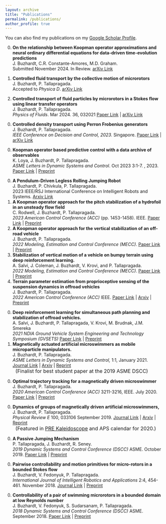 ```yaml
---
layout: archive
title: "Publications"
permalink: /publications/
author_profile: true
---
```


You can also find my publications on my [Google Scholar Profile](https://scholar.google.com/citations?user=R4MrBr4AAAAJ).

0. **On the relationship between Koopman operator approximations and neural ordinary differential equations for data-driven time-evolution predictions** \
   J. Buzhardt, C.R. Constante-Amores, M.D. Graham. \
  Submitted November 2024.  In Review. [arXiv Link](https://arxiv.org/abs/2411.12940) 

0. **Controlled fluid transport by the collective motion of microrotors** \
   J. Buzhardt, P. Tallapragada. \
  Accepted to _Physica D_. [arXiv Link](https://arxiv.org/abs/2409.04468) 

0. **Controlled transport of fluid particles by microrotors in a Stokes flow using linear transfer operators** \
   J. Buzhardt, P. Tallapragada. \
  _Physics of Fluids_. Mar 2024. 36, 032021 [Paper Link](https://doi.org/10.1063/5.0195528) | [arXiv Link](https://arxiv.org/abs/2310.17832) 
  <!-- # -->
0. **Controlled density transport using Perron Frobenius generators** \
    J. Buzhardt, P. Tallapragada. \
  _IEEE Conference on Decision and Control, 2023._ Singapore. [Paper Link](https://doi.org/10.1109/CDC49753.2023.10383941) | [arXiv Link](https://arxiv.org/abs/2304.13829) 
  <!-- # -->
0. **Koopman operator based predictive control with a data archive of observables** \
   K. Loya, J. Buzhardt, P. Tallapragada. \
   _ASME Letters in Dynamic Systems and Control_. Oct 2023 3:1-7.
  , 2023. [Paper Link](https://doi.org/10.1115/1.4063604) | [Preprint](/files/MECC2023_LBT.pdf) 
  <!-- # -->
0. **A Pendulum-Driven Legless Rolling Jumping Robot** \
   J. Buzhardt, P. Chivkula, P. Tallapragada. \
   2023 IEEE/RSJ International Conference on Intelligent Robots and Systems. [Arxiv Link](https://arxiv.org/abs/2304.11527)  
   <!-- # -->
0. **A Koopman operator approach for the pitch stabilization of a hydrofoil in an unsteady flow field** \
   C. Rodwell, J. Buzhardt, P. Tallapragada. \
   _2023 American Control Conference (ACC)_ (pp. 1453-1458). IEEE. [Paper Link](https://doi.org/10.23919/ACC55779.2023.10156189) | [Preprint](/files/rbt_acc2023_KMPC.pdf) 
   <!-- # -->
0. **A Koopman operator approach for the vertical stabilization of an off-road vehicle** \
   J. Buzhardt, P. Tallapragada. \
   _2022 Modeling, Estimation and Control Conference (MECC)_. [Paper Link](https://doi.org/10.1016/j.ifacol.2022.11.260) | [Preprint](/files/MECC2022_bt.pdf)  
   <!-- # -->
0. **Stabilization of vertical motion of a vehicle on bumpy terrain using deep reinforcement learning.** \
   A. Salvi, J. Coleman, J. Buzhardt, V. Krovi, and P. Tallapragada. \
   _2022 Modeling, Estimation and Control Conference (MECC)_. [Paper Link](https://doi.org/10.1016/j.ifacol.2022.11.197) |  [Preprint](/files/MECC2022_sbckt.pdf)
   <!-- # -->
0. **Terrain parameter estimation from proprioceptive sensing of the suspension dynamics in offroad vehicles** \
   J. Buzhardt, P. Tallapragada. \
   _2022 American Control Conference (ACC)_ IEEE. [Paper Link](https://doi.org/10.23919/ACC53348.2022.9867793) | [Arxiv](https://arxiv.org/abs/2202.04727) | [Preprint](/files/bt_estimation_acc2022.pdf)
<!-- # -->
0. **Deep reinforcement learning for simultaneous path planning and stabilization of offroad vehicles.** \
   A. Salvi, J. Buzhardt, P. Tallapragada, V. Krovi, M. Brudnak, J.M. Smereka \
   _2021 NDIA Ground Vehicle System Engineering and Technology Symposium (GVSETS)_ [Paper Link](https://shorturl.at/eiHIK) | [Preprint](/files/gvsets2021_offroadRL.pdf)
   <!-- # -->
0. **Magnetically actuated artificial microswimmers as mobile microparticle manipulators.** \
   J. Buzhardt,  P. Tallapragada. \
   _ASME Letters in Dynamic Systems and Control,_ 1:1, January 2021. [Journal Link](https://doi.org/10.1115/1.4046581) | [Arxiv](https://arxiv.org/abs/1909.05646) | [Reprint](/files/bt_dscl_2021.pdf)<br />
   <span><font size="3"> &nbsp; (Finalist for best student paper at the 2019 ASME DSCC)  </font></span>
<!-- # -->
0. **Optimal trajectory tracking for a magnetically driven microswimmer** \
   J. Buzhardt, P. Tallapragada. \
   _2020 American Control Conference (ACC)_ 3211-3216, IEEE. July 2020. [Paper Link](https://doi.org/10.23919/ACC45564.2020.9147973) | [Preprint](/files/bt_acc2020.pdf)
<!-- # -->
0. **Dynamics of groups of magnetically driven artificial microswimmers,** \
    J. Buzhardt, P. Tallapragada. \
    _Physical Review E_ 100, 033106 September 2019. [Journal Link](https://www.doi.org/10.1103/PhysRevE.100.033106) | [Arxiv](https://arxiv.org/abs/1906.12049) | [Reprint](/files/bt_pre2019.pdf) <br />
   <span><font size="3"> &nbsp; (Featured in <a href="https://journals.aps.org/pre/kaleidoscope/September2019">PRE Kaleidoscope</a> and APS calendar for 2020.)  </font></span>
<!-- # -->
0. **A Passive Jumping Mechanism** \
   P. Tallapragada, J. Buzhardt, R. Seney. \
   _2019 Dynamic Systems and Control Conference (DSCC)_ ASME. October 2019. [Paper Link](https://doi.org/10.1115/DSCC2019-9194) | [Preprint](/files/tbs_dscc2019.pdf)
<!-- # -->
0. **Pairwise controllability and motion primitives for micro-rotors in a bounded Stokes flow** \
   J. Buzhardt, V. Fedonyuk, P. Tallapragada. \
   _International Journal of Intelligent Robotics and Applications_ 2:4, 454-461. November 2018. [Journal Link](https://doi.org/10.1007/s41315-018-0075-5) | [Preprint](/files/ijira_bft_2018_v2.pdf)
<!-- # -->
0. **Controllability of a pair of swimming microrotors in a bounded domain at low Reynolds number** \
   J. Buzhardt, V. Fedonyuk, S. Sudarsanam, P. Tallapragada. \
   _2018 Dynamic Systems and Control Conference (DSCC)_ ASME. September 2018. [Paper Link](https://doi.org/10.1115/DSCC2018-9013) | [Preprint](/files/bfst_dscc_2018.pdf)
<!-- # -->
    

<!-- {if author.googlescholar }
  You can also find my articles on <a href="{{author.googlescholar}}">my Google Scholar profile</a>.
{endif } -->

<!-- {% include base_path %}

{% for post in site.publications reversed %}
  {% include archive-single.html %}
{% endfor %} -->
